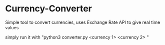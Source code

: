 # Currency-Converter

Simple tool to convert currencies, uses Exchange Rate API to give real time values

simply run it with "python3 converter.py <currency 1> <currency 2> <amount>"

